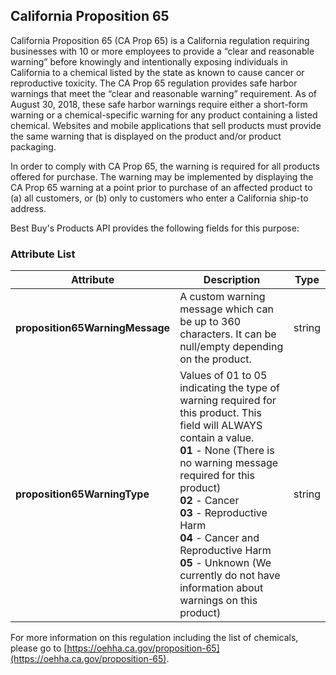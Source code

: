 ## California Proposition 65

California Proposition 65 (CA Prop 65) is a California regulation requiring businesses with 10 or more employees to provide a “clear and reasonable warning” before knowingly and intentionally exposing individuals in California to a chemical listed by the state as known to cause cancer or reproductive toxicity. The CA Prop 65 regulation provides safe harbor warnings that meet the “clear and reasonable warning” requirement. As of August 30, 2018, these safe harbor warnings require either a short-form warning or a chemical-specific warning for any product containing a listed chemical. Websites and mobile applications that sell products must provide the same warning that is displayed on the product and/or product packaging.

In order to comply with CA Prop 65, the warning is required for all products offered for purchase. The warning may be implemented by displaying the CA Prop 65 warning at a point prior to purchase of an affected product to (a) all customers, or (b) only to customers who enter a California ship-to address.

Best Buy's Products API provides the following fields for this purpose:

### Attribute List

Attribute | Description | Type
--------- | ----------- | ----
**proposition65WarningMessage** | A custom warning message which can be up to 360 characters. It can be null/empty depending on the product. | string
**proposition65WarningType** | Values of 01 to 05 indicating the type of warning required for this product. This field will ALWAYS contain a value. <br/><strong>01</strong> - None (There is no warning message required for this product)<br/><strong>02</strong> - Cancer<br/><strong>03</strong> - Reproductive Harm<br/><strong>04</strong> - Cancer and Reproductive Harm<br/><strong>05</strong> - Unknown (We currently do not have information about warnings on this product) | string

For more information on this regulation including the list of chemicals, please go to [https://oehha.ca.gov/proposition-65](https://oehha.ca.gov/proposition-65).